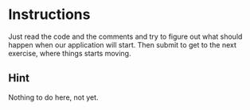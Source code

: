 Instructions
============

Just read the code and the comments and try to figure out what should happen when our application will start. Then submit to get to the next exercise, where things starts moving.

Hint
------

Nothing to do here, not yet.
